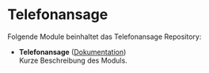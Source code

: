 # Telefonansage

Folgende Module beinhaltet das Telefonansage Repository:

- __Telefonansage__ ([Dokumentation](Telefonansage))  
	Kurze Beschreibung des Moduls.